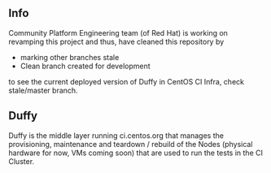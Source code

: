 ## Info
Community Platform Engineering team (of Red Hat) is working on revamping this project and thus, have cleaned this repository by
* marking other branches stale
* Clean branch created for development

to see the current deployed version of Duffy in CentOS CI Infra, check stale/master branch.


## Duffy
Duffy is the middle layer running ci.centos.org that manages the provisioning, maintenance and teardown / rebuild of the Nodes (physical hardware for now, VMs coming soon) that are used to run the tests in the CI Cluster.

